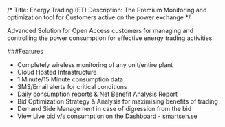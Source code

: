 /*
Title: Energy Trading (ET)
Description: The Premium Monitoring and optimization tool for Customers active on the power exchange
*/

Advanced Solution for Open Access customers for managing and controlling the power consumption for effective energy trading activities.

###Features

- Completely wireless monitoring of any unit/entire plant
- Cloud Hosted Infrastructure
- 1 Minute/15 Minute consumption data
- SMS/Email alerts for critical conditions
- Daily consumption reports &amp; Net Benefit Analysis Report
- Bid Optimization Strategy &amp; Analysis for maximising benefits of trading
- Demand Side Management in case of digression from the bid
- View Live bid v/s consumption on the Dashboard - [smartsen.se](http://smartsen.se)
